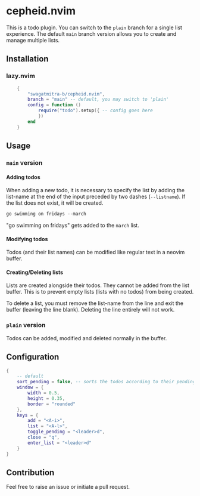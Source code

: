 # cepheid.nvim

This is a todo plugin. You can switch to the `plain` branch for a single list experience. The default `main` branch version
allows you to create and manage multiple lists. 

## Installation

### lazy.nvim 

```lua
    {
        "swagatmitra-b/cepheid.nvim",
        branch = "main" -- default, you may switch to 'plain'  
        config = function ()
            require("todo").setup({ -- config goes here 
            })
        end
    }
```
## Usage

### `main` version

#### Adding todos

When adding a new todo, it is necessary to specify the list by adding the list-name at the end of the input preceded by two
dashes (`--listname`). If the list does not exist, it will be created. 

```markdown
go swimming on fridays --march
```
"go swimming on fridays" gets added to the `march` list.

#### Modifying todos

Todos (and their list names) can be modified like regular text in a neovim buffer. 

#### Creating/Deleting lists

Lists are created alongside their todos. They cannot be added from the list buffer.
This is to prevent empty lists (lists with no todos) from being created.

To delete a list, you must remove the list-name from the line and exit the buffer (leaving the line blank).
Deleting the line entirely will not work.

### `plain` version

Todos can be added, modified and deleted normally in the buffer.

## Configuration

```lua
{
    -- default
    sort_pending = false, -- sorts the todos according to their pending state 
    window = {
        width = 0.5,
        height = 0.35,
        border = "rounded"
    },
    keys = {
        add = "<A-i>",
        list = "<A-l>",
        toggle_pending = "<leader>d",
        close = "q",
        enter_list = "<leader>d"
    }
}
```
## Contribution

Feel free to raise an issue or initiate a pull request.
